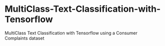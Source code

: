 # MultiClass-Text-Classification-with-Tensorflow
MultiClass Text Classification with Tensorflow using a Consumer Complaints dataset
